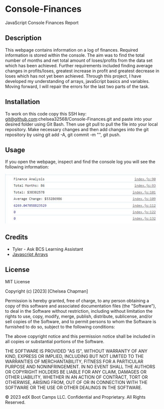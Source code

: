 # Console-Finances
JavaScript Console Finances Report

## Description 
This webpage contains information on a log of finances. Required information is stored within the console. The aim was to find the total number of months and net total amount of loses/profits from the data set which has been achieved. Further requirements included finding average changes in profits/loses, greatest increase in profit and greatest decrease in loses which has not yet been achieved. Through this project, I have developed my understanding of arrays, javaScript basics and variables. Moving forward, I will repair the errors for the last two parts of the task. 

## Installation

To work on this code copy this SSH key: git@github.com:chelsea32568/Console-Finances.git and paste into your desired folder using Git Bash. Then use git pull to pull the file into your local repository. Make necessary changes and then add changes into the git repository by using git add -A, git commit -m "", git push. 

## Usage 
If you open the webpage, inspect and find the console log you will see the following information:

![Image of console log](./assets/img/consoleLog.JPG)

## Credits

* Tyler - Ask BCS Learning Assistant 
* [Javascript Arrays](https://www.w3schools.com/jsref/jsref_obj_typed_array.asp)

## License
MIT License

Copyright (c) [2023] [Chelsea Chapman]

Permission is hereby granted, free of charge, to any person obtaining a copy
of this software and associated documentation files (the "Software"), to deal
in the Software without restriction, including without limitation the rights
to use, copy, modify, merge, publish, distribute, sublicense, and/or sell
copies of the Software, and to permit persons to whom the Software is
furnished to do so, subject to the following conditions:

The above copyright notice and this permission notice shall be included in all
copies or substantial portions of the Software.

THE SOFTWARE IS PROVIDED "AS IS", WITHOUT WARRANTY OF ANY KIND, EXPRESS OR
IMPLIED, INCLUDING BUT NOT LIMITED TO THE WARRANTIES OF MERCHANTABILITY,
FITNESS FOR A PARTICULAR PURPOSE AND NONINFRINGEMENT. IN NO EVENT SHALL THE
AUTHORS OR COPYRIGHT HOLDERS BE LIABLE FOR ANY CLAIM, DAMAGES OR OTHER
LIABILITY, WHETHER IN AN ACTION OF CONTRACT, TORT OR OTHERWISE, ARISING FROM,
OUT OF OR IN CONNECTION WITH THE SOFTWARE OR THE USE OR OTHER DEALINGS IN THE
SOFTWARE.

© 2023 edX Boot Camps LLC. Confidential and Proprietary. All Rights Reserved.
